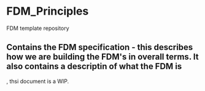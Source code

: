 # FDM_Principles
FDM template repository

## Contains the FDM specification - this describes how we are building the FDM's in overall terms. It also contains a descriptin of what the FDM is
, thsi document is a WIP.
